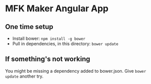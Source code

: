 MFK Maker Angular App
=====================

One time setup
--------------

* Install bower: `npm install -g bower`
* Pull in dependencies, in this directory: `bower update`

If something's not working
--------------------------

You might be missing a dependency added to bower.json. Give `bower update` another try.